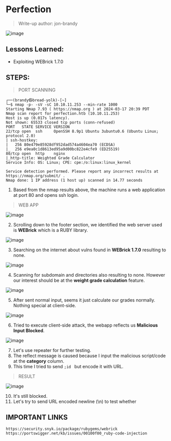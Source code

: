 # Perfection
> Write-up author: jon-brandy

![image](https://github.com/jon-brandy/hackthebox/assets/70703371/a25ccf1b-8041-48e5-9d09-020a945528ef)


## Lessons Learned:
- Exploiting WEBrick 1.7.0

## STEPS:
> PORT SCANNING

```
┌──(brandy㉿bread-yolk)-[~]
└─$ nmap -p- -sV -sC 10.10.11.253 --min-rate 1000                                           
Starting Nmap 7.93 ( https://nmap.org ) at 2024-03-17 20:39 PDT
Nmap scan report for perfection.htb (10.10.11.253)
Host is up (0.017s latency).
Not shown: 65533 closed tcp ports (conn-refused)
PORT   STATE SERVICE VERSION
22/tcp open  ssh     OpenSSH 8.9p1 Ubuntu 3ubuntu0.6 (Ubuntu Linux; protocol 2.0)
| ssh-hostkey: 
|   256 80e479e85928df952dad574a4604ea70 (ECDSA)
|_  256 e9ea0c1d8613ed95a9d00bc822e4cfe9 (ED25519)
80/tcp open  http    nginx
|_http-title: Weighted Grade Calculator
Service Info: OS: Linux; CPE: cpe:/o:linux:linux_kernel

Service detection performed. Please report any incorrect results at https://nmap.org/submit/ .
Nmap done: 1 IP address (1 host up) scanned in 14.77 seconds
```

1. Based from the nmap results above, the machine runs a web application at port 80 and opens ssh login.

> WEB APP

![image](https://github.com/jon-brandy/hackthebox/assets/70703371/aa0e65bb-d7f4-4cef-ac2a-6f97fb41f177)


2. Scrolling down to the footer section, we identified the web server used is **WEBrick** which is a RUBY library.

![image](https://github.com/jon-brandy/hackthebox/assets/70703371/deb7b11b-a64a-47b2-a6b1-44b2819fb424)


3. Searching on the internet about vulns found in **WEBrick 1.7.0** resulting to none.

![image](https://github.com/jon-brandy/hackthebox/assets/70703371/29519086-e07e-46de-aae0-af2cfb55c438)


4. Scanning for subdomain and directories also resulting to none. However our interest should be at the **weight grade calculation** feature.

![image](https://github.com/jon-brandy/hackthebox/assets/70703371/5e3e3123-8c34-4a6d-995e-0ecffda31a1c)


5. After sent normal input, seems it just calculate our grades normally. Nothing special at client-side.

![image](https://github.com/jon-brandy/hackthebox/assets/70703371/2f3a453e-a418-47a1-90b7-9cff9ec31e83)


6. Tried to execute client-side attack, the webapp reflects us **Malicious Input Blocked**.

![image](https://github.com/jon-brandy/hackthebox/assets/70703371/26e43bd2-e5a9-4a3a-8cf6-8e90ffccc596)


7. Let's use repeater for further testing.
8. The reflect message is caused because I input the malicious script/code at the **category** column.
9. This time I tried to send `;id ` but encode it with URL.

> RESULT

![image](https://github.com/jon-brandy/hackthebox/assets/70703371/48782621-d8df-40c9-bce7-ecac7e8ee39c)


10. It's still blocked.
11. Let's try to send URL encoded newline (\n) to test whether
 


## IMPORTANT LINKS

```
https://security.snyk.io/package/rubygems/webrick
https://portswigger.net/kb/issues/00100f00_ruby-code-injection
```

